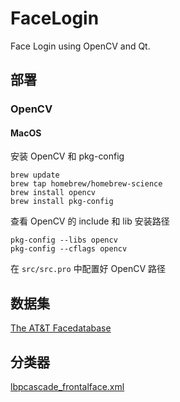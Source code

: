 # FaceLogin

Face Login using OpenCV and Qt.

## 部署

### OpenCV

#### MacOS

安装 OpenCV 和 pkg-config

```
brew update
brew tap homebrew/homebrew-science
brew install opencv
brew install pkg-config
```

查看 OpenCV 的 include 和 lib 安装路径

```
pkg-config --libs opencv
pkg-config --cflags opencv
```

在 `src/src.pro` 中配置好 OpenCV 路径

## 数据集

[The AT&T Facedatabase](http://www.cl.cam.ac.uk/research/dtg/attarchive/facedatabase.html)

## 分类器

[lbpcascade_frontalface.xml](https://github.com/opencv/opencv/blob/master/data/lbpcascades/lbpcascade_frontalface.xml)